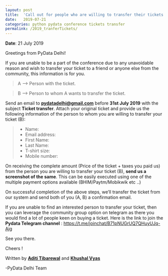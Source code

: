 ```yaml
---
layout: post
title:  'Call out for people who are willing to transfer their tickets'
date:   2019-07-21
categories: python pydata conference tickets transfer
permalink: /2019_tranferTickets/
---
```


**Date**: 21 July 2019

Greetings from PyData Delhi!

If you are unable to be a part of the conference due to any unavoidable reason and 
wish to transfer your ticket to a friend or anyone else from the community, this information is for you.

> A --> Person with the ticket.

> B --> Person to whom A wants to transfer the ticket.

Send an email to [**pydatadelhi@gmail.com**](pydatadelhi@gmail.com) before **31st July 2019** with the subject **Ticket transfer**. Attach your original ticket and provide us the following information of the person to whom you are willing to transfer your ticket (B):

> - Name:
> - Email address:
> - First Name:
> - Last Name:
> - T-shirt size:
> - Mobile number:

On receiving the complete amount (Price of the ticket + taxes you paid us) from the person you are willing to transfer your ticket (B), **send us a screenshot of the same**. This can be easily executed using one of the multiple payment options available (BHIM/Paytm/Mobikwik etc ..)

On successful completion of the above steps, we’ll transfer the ticket from our system and send both of you (A, B) a confirmation email.

If you are unable to find an interested person to transfer your ticket, then you can leverage the community group option on telegram as there you would find a lot of people keen on buying a ticket. Here is the link to join the **Pydata Telegram channel** : https://t.me/joinchat/B71pNUGrUQ7QHuyUJq-Ajg

See you there.

Cheers !

Written by [**Aditi Tibarewal**](https://www.linkedin.com/in/aditi-tibarewal-8b8961188) and [**Khushal Vyas**](https://www.linkedin.com/in/khushal-vyas-222829156/)

-PyData Delhi Team
